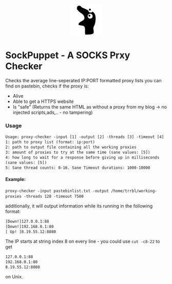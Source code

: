 <p align="center">
  <img width="100" height="100" src="sockpuppet.jpg">
</p>

# SockPuppet - A SOCKS Prxy Checker

Checks the average line-seperated IP:PORT formatted proxy lists you can find on pastebin,
checks if the proxy is:
* Alive
* Able to get a HTTPS website
* Is "safe" (Returns the same HTML as without a proxy from my blog -> no injected scripts,ads,.. - no tampering)

### Usage

```
Usage: proxy-checker -input [1] -output [2] -threads [3] -timeout [4]
1: path to proxy list (format: ip:port)
2: path to output file containing all the working proxies
3: amount of proxies to try at the same time (sane values: [5])
4: how long to wait for a response before giving up in milliseconds (sane values: [5])
5: Sane thread counts: 8-16. Sane Timeout durations: 1000-10000
```

#### Example:
```proxy-checker -input pastebinlist.txt -output /home/trrbl/working-proxies -threads 128 -timeout 7500```

additionally, it will output information while its running in the following format:

```
[Down!]127.0.0.1:88
[Down!]192.168.0.1:80
[ Up! ]8.19.55.12:8080
```

The IP starts at string index 8 on every line - you could use 
`cut -c8-22` to get 
```
127.0.0.1:88
192.168.0.1:80
8.19.55.12:8080
```
on Unix.
